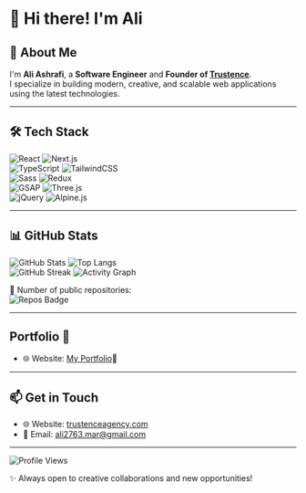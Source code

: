 # 👋 Hi there! I'm Ali

## 🚀 About Me  
I'm **Ali Ashrafi**, a **Software Engineer** and **Founder of [Trustence](https://trustenceagency.com)**.  
I specialize in building modern, creative, and scalable web applications using the latest technologies.  

---

## 🛠 Tech Stack  

![React](https://img.shields.io/badge/React-61DAFB?style=for-the-badge&logo=react&logoColor=black)  ![Next.js](https://img.shields.io/badge/Next.js-000000?style=for-the-badge&logo=nextdotjs&logoColor=white)  
![TypeScript](https://img.shields.io/badge/TypeScript-3178C6?style=for-the-badge&logo=typescript&logoColor=white)  ![TailwindCSS](https://img.shields.io/badge/Tailwind_CSS-38B2AC?style=for-the-badge&logo=tailwind-css&logoColor=white)  
![Sass](https://img.shields.io/badge/Sass-CC6699?style=for-the-badge&logo=sass&logoColor=white)  ![Redux](https://img.shields.io/badge/Redux-764ABC?style=for-the-badge&logo=redux&logoColor=white)  
![GSAP](https://img.shields.io/badge/GSAP-88CE02?style=for-the-badge&logo=greensock&logoColor=black)  ![Three.js](https://img.shields.io/badge/Three.js-000000?style=for-the-badge&logo=three.js&logoColor=white)  
![jQuery](https://img.shields.io/badge/jQuery-0769AD?style=for-the-badge&logo=jquery&logoColor=white)  ![Alpine.js](https://img.shields.io/badge/Alpine.js-8BC0D0?style=for-the-badge&logo=alpinedotjs&logoColor=black)  

---

## 📊 GitHub Stats  

![GitHub Stats](https://github-readme-stats.vercel.app/api?username=Aliyamash&show_icons=true&theme=radical) ![Top Langs](https://github-readme-stats.vercel.app/api/top-langs/?username=Aliyamash&layout=compact&theme=radical)  
![GitHub Streak](https://streak-stats.demolab.com?user=Aliyamash&theme=radical&hide_border=true) 
![Activity Graph](https://github-readme-activity-graph.vercel.app/graph?username=Aliyamash&theme=radical)  

🔹 Number of public repositories:  
![Repos Badge](https://badges.pufler.dev/repos/Aliyamash)  

---
## Portfolio 📃
- 🌐 Website: [My Portfolio](https://ali-ashrafi.vercel.app/)🤍
---

## 📫 Get in Touch  
- 🌐 Website: [trustenceagency.com](https://trustenceagency.com)  
- 📧 Email: ali2763.mar@gmail.com  

---

![Profile Views](https://komarev.com/ghpvc/?username=Aliyamash&style=for-the-badge&color=blue)  

✨ Always open to creative collaborations and new opportunities!
